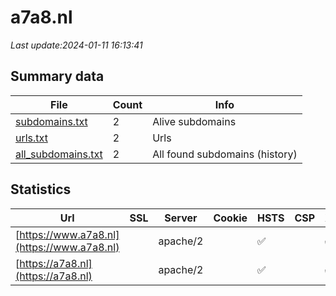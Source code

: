 # a7a8.nl
*Last update:2024-01-11 16:13:41*
## Summary data
| File       | Count | Info |
|------------|-------|------|
|[subdomains.txt](/data/a7a8/subdomains.txt)|2|Alive subdomains|
|[urls.txt](/data/a7a8/urls.txt)|2|Urls|
|[all_subdomains.txt](/data/a7a8/all_subdomains.txt)|2|All found subdomains (history)|
## Statistics
| Url | SSL | Server | Cookie | HSTS | CSP | XFO | XXP | RP | Tech |
|------------|-------|------|------|------|------|------|------|------|------|
|[https://www.a7a8.nl](https://www.a7a8.nl)| |apache/2| |:white_check_mark: | |:white_check_mark: | |:white_check_mark: | |:white_check_mark: | || |
|[https://a7a8.nl](https://a7a8.nl)| |apache/2| |:white_check_mark: | |:white_check_mark: | |:white_check_mark: | |:white_check_mark: | || |